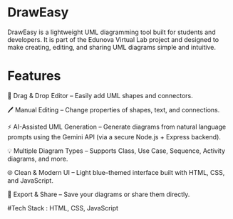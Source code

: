 # DrawEasy

DrawEasy is a lightweight UML diagramming tool built for students and developers. It is part of the Edunova Virtual Lab project and designed to make creating, editing, and sharing UML diagrams simple and intuitive.

# Features

🎨 Drag & Drop Editor – Easily add UML shapes and connectors.

🖊️ Manual Editing – Change properties of shapes, text, and connections.

⚡ AI-Assisted UML Generation – Generate diagrams from natural language prompts using the Gemini API (via a secure Node.js + Express backend).

💡 Multiple Diagram Types – Supports Class, Use Case, Sequence, Activity diagrams, and more.

🌐 Clean & Modern UI – Light blue–themed interface built with HTML, CSS, and JavaScript.

📂 Export & Share – Save your diagrams or share them directly.

 #Tech Stack : HTML, CSS, JavaScript
